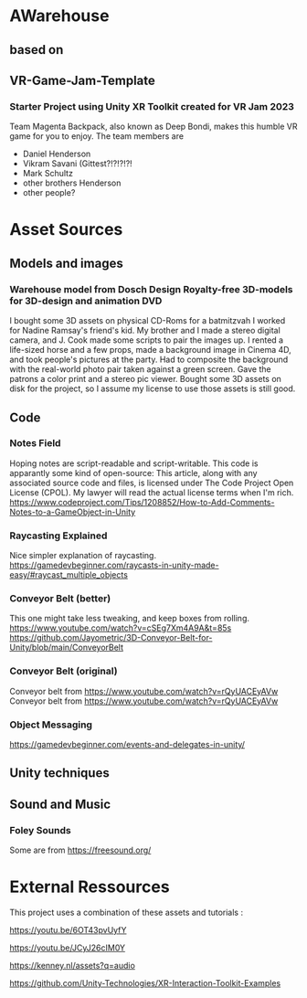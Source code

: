 # AWarehouse
## based on
## VR-Game-Jam-Template
### Starter Project using Unity XR Toolkit created for VR Jam 2023

Team Magenta Backpack, also known as Deep Bondi, makes this humble VR game for you to enjoy.
The team members are
- Daniel Henderson
- Vikram Savani (Gittest?!?!?!?!
- Mark Schultz
- other brothers Henderson
- other people?


# Asset Sources
## Models and images
### Warehouse model from Dosch Design Royalty-free 3D-models for 3D-design and animation DVD
I bought some 3D assets on physical CD-Roms for a batmitzvah I worked for Nadine Ramsay's friend's kid. 
My brother and I made a stereo digital camera, and J. Cook made some scripts to pair the images up.
I rented a life-sized horse and a few props, made a background image in Cinema 4D,
and took people's pictures at the party. Had to composite the background with the real-world
photo pair taken against a green screen. Gave the patrons a color print and a stereo pic viewer.
Bought some 3D assets on disk for the project, so I assume my license to use those assets 
is still good.


## Code
### Notes Field
Hoping notes are script-readable and script-writable.
This code is apparantly some kind of open-source:
This article, along with any associated source code and files, is licensed under The Code Project Open License (CPOL).
My lawyer will read the actual license terms when I'm rich.
https://www.codeproject.com/Tips/1208852/How-to-Add-Comments-Notes-to-a-GameObject-in-Unity

### Raycasting Explained
Nice simpler explanation of raycasting. 
 https://gamedevbeginner.com/raycasts-in-unity-made-easy/#raycast_multiple_objects

### Conveyor Belt (better)
This one might take less tweaking,
and keep boxes from rolling.
https://www.youtube.com/watch?v=cSEg7Xm4A9A&t=85s
https://github.com/Jayometric/3D-Conveyor-Belt-for-Unity/blob/main/ConveyorBelt


### Conveyor Belt (original)
Conveyor belt from https://www.youtube.com/watch?v=rQyUACEyAVw
Conveyor belt from https://www.youtube.com/watch?v=rQyUACEyAVw

### Object Messaging
https://gamedevbeginner.com/events-and-delegates-in-unity/

## Unity techniques

## Sound and Music
### Foley Sounds
Some are from https://freesound.org/





# External Ressources
This project uses a combination of these assets and tutorials :

https://youtu.be/6OT43pvUyfY

https://youtu.be/JCyJ26cIM0Y

https://kenney.nl/assets?q=audio

https://github.com/Unity-Technologies/XR-Interaction-Toolkit-Examples
